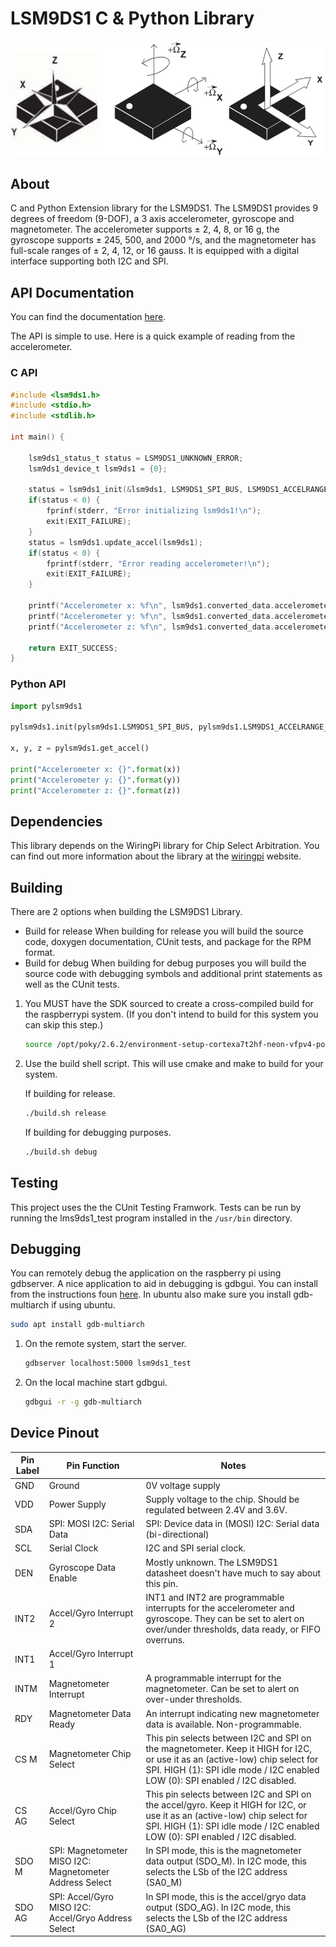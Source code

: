 # LSM9DS1 C & Python Library

![lsm9ds1_axes.png](https://github.com/ChristopherJD/lsm9ds1/blob/master/docs/lsm9ds1_axes.png)

## About

C and Python Extension library for the LSM9DS1. The LSM9DS1 provides 9 degrees of freedom (9-DOF), a 3 axis accelerometer, gyroscope and magnetometer. The accelerometer supports ± 2, 4, 8, or 16 g, the gyroscope supports ± 245, 500, and 2000 °/s, and the magnetometer has full-scale ranges of ± 2, 4, 12, or 16 gauss. It is equipped with a digital interface supporting both I2C and SPI.

## API Documentation

You can find the documentation [here](https://christopherjd.github.io/lsm9ds1/html/index.html).

The API is simple to use. Here is a quick example of reading from the accelerometer.

### C API

```c
#include <lsm9ds1.h>
#include <stdio.h>
#include <stdlib.h>

int main() {

    lsm9ds1_status_t status = LSM9DS1_UNKNOWN_ERROR;
    lsm9ds1_device_t lsm9ds1 = {0};

    status = lsm9ds1_init(&lsm9ds1, LSM9DS1_SPI_BUS, LSM9DS1_ACCELRANGE_8G, LSM9DS1_MAGGAIN_8GAUSS, LSM9DS1_GYROSCALE_500DPS);
    if(status < 0) {
        fprinf(stderr, "Error initializing lsm9ds1!\n");
        exit(EXIT_FAILURE);
    }
    status = lsm9ds1.update_accel(lsm9ds1);
    if(status < 0) {
   		fprintf(stderr, "Error reading accelerometer!\n");
        exit(EXIT_FAILURE);
    }
    
    printf("Accelerometer x: %f\n", lsm9ds1.converted_data.accelerometer.x);
    printf("Accelerometer y: %f\n", lsm9ds1.converted_data.accelerometer.y);
    printf("Accelerometer z: %f\n", lsm9ds1.converted_data.accelerometer.z);
    
    return EXIT_SUCCESS;
}
```

### Python API

```python
import pylsm9ds1

pylsm9ds1.init(pylsm9ds1.LSM9DS1_SPI_BUS, pylsm9ds1.LSM9DS1_ACCELRANGE_8G, pylsm9ds1.LSM9DS1_MAGGAIN_8GAUSS, pylsm9ds1.LSM9DS1_GYROSCALE_500DPS)

x, y, z = pylsm9ds1.get_accel()

print("Accelerometer x: {}".format(x))
print("Accelerometer y: {}".format(y))
print("Accelerometer z: {}".format(z))
```

## Dependencies

This library depends on the WiringPi library for Chip Select Arbitration. You can find out more information about the library at the [wiringpi](http://wiringpi.com/) website.

## Building

There are 2 options when building the LSM9DS1 Library.

* Build for release
    When building for release you will build the source code, doxygen documentation, CUnit tests, and package for the RPM format.
* Build for debug
    When building for debug purposes you will build the source code with debugging symbols and additional print statements as well as the CUnit tests.

1. You MUST have the SDK sourced to create a cross-compiled build for the raspberrypi system. (If you don't intend to build for this system you can skip this step.)

    ```bash
    source /opt/poky/2.6.2/environment-setup-cortexa7t2hf-neon-vfpv4-poky-linux-gnueabi
    ```

1. Use the build shell script. This will use cmake and make to build for your system. 

    If building for release.

    ```bash
    ./build.sh release
    ```

    If building for debugging purposes.

    ```bash
    ./build.sh debug
    ```
    
## Testing

This project uses the the CUnit Testing Framwork. Tests can be run by running the lms9ds1_test program installed in the `/usr/bin` directory.

## Debugging

You can remotely debug the application on the raspberry pi using gdbserver. A nice application to aid in debugging is gdbgui. You can install from the instructions foun [here](https://www.gdbgui.com/installation/). In ubuntu also make sure you install gdb-multiarch if using ubuntu.

```bash
sudo apt install gdb-multiarch
```

1. On the remote system, start the server.

    ```bash
    gdbserver localhost:5000 lsm9ds1_test
    ```

1. On the local machine start gdbgui.

    ```bash
    gdbgui -r -g gdb-multiarch
    ```

## Device Pinout

| Pin Label | Pin Function                                            | Notes                                                                                                                                                                                                        |
|-----------|---------------------------------------------------------|--------------------------------------------------------------------------------------------------------------------------------------------------------------------------------------------------------------|
| GND       | Ground                                                  | 0V voltage supply                                                                                                                                                                                            |
| VDD       | Power Supply                                            | Supply voltage to the chip. Should be regulated between 2.4V and 3.6V.                                                                                                                                       |
| SDA       | SPI: MOSI I2C: Serial Data                              | SPI: Device data in (MOSI) I2C: Serial data (bi-directional)                                                                                                                                                 |
| SCL       | Serial Clock                                            | I2C and SPI serial clock.                                                                                                                                                                                    |
| DEN       | Gyroscope Data Enable                                   | Mostly unknown. The LSM9DS1 datasheet doesn't have much to say about this pin.                                                                                                                               |
| INT2      | Accel/Gyro Interrupt 2                                  | INT1 and INT2 are programmable interrupts for the accelerometer and gyroscope. They can be set to alert on over/under thresholds, data ready, or FIFO overruns.                                              |
| INT1      | Accel/Gyro Interrupt 1                                  |                                                                                                                                                                                                              |
| INTM      | Magnetometer Interrupt                                  | A programmable interrupt for the magnetometer. Can be set to alert on over-under thresholds.                                                                                                                 |
| RDY       | Magnetometer Data Ready                                 | An interrupt indicating new magnetometer data is available. Non-programmable.                                                                                                                                |
| CS M      | Magnetometer Chip Select                                | This pin selects between I2C and SPI on the magnetometer. Keep it HIGH for I2C, or use it as an (active-low) chip select for SPI. HIGH (1): SPI idle mode / I2C enabled LOW (0): SPI enabled / I2C disabled. |
| CS AG     | Accel/Gyro Chip Select                                  | This pin selects between I2C and SPI on the accel/gyro. Keep it HIGH for I2C, or use it as an (active-low) chip select for SPI. HIGH (1): SPI idle mode / I2C enabled LOW (0): SPI enabled / I2C disabled.   |
| SDO M     | SPI: Magnetometer MISO I2C: Magnetometer Address Select | In SPI mode, this is the magnetometer data output (SDO_M). In I2C mode, this selects the LSb of the I2C address (SA0_M)                                                                                      |
| SDO AG    | SPI: Accel/Gyro MISO I2C: Accel/Gryo Address Select     | In SPI mode, this is the accel/gryo data output (SDO_AG). In I2C mode, this selects the LSb of the I2C address (SA0_AG)                                                                                      |

